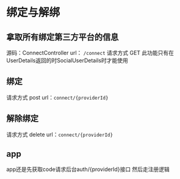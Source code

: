 # 绑定与解绑

## 拿取所有绑定第三方平台的信息

源码：ConnectController
url： `/connect`
请求方式 GET
此功能只有在UserDetails返回的时SocialUserDetails时才能使用

## 绑定
请求方式 post
url：`connect/{providerId}`


## 解除绑定
请求方式 delete
url：`connect/{providerId}`


## app
app还是先获取code请求后台auth/{providerId}接口 然后走注册逻辑